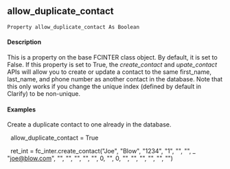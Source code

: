 allow_duplicate_contact
-------------------------

```
Property allow_duplicate_contact As Boolean
```

#### Description

This is a property on the base FCINTER class object. By default, it is set to False. If this property is set to True, the _create_contact_ and _upate_contact_ APIs will allow you to create or update a contact to the same first_name, last_name, and phone number as another contact in the database. Note that this only works if you change the unique index (defined by default in Clarify) to be non-unique.

#### Examples

Create a duplicate contact to one already in the database.

  allow_duplicate_contact = True

  ret_int = fc_inter.create_contact("Joe", "Blow", "1234", "1", "", "", _
        "joe@blow.com", "", "", "", "", "", 0, "", 0, "", "", "", "", "", "")
